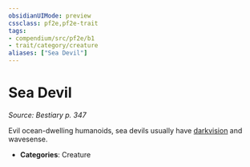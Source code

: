 ```yaml
---
obsidianUIMode: preview
cssclass: pf2e,pf2e-trait
tags:
- compendium/src/pf2e/b1
- trait/category/creature
aliases: ["Sea Devil"]
---
```

# Sea Devil  
*Source: Bestiary p. 347*  

Evil ocean-dwelling humanoids, sea devils usually have [darkvision](rules/abilities/darkvision.md) and wavesense.

- **Categories**: Creature